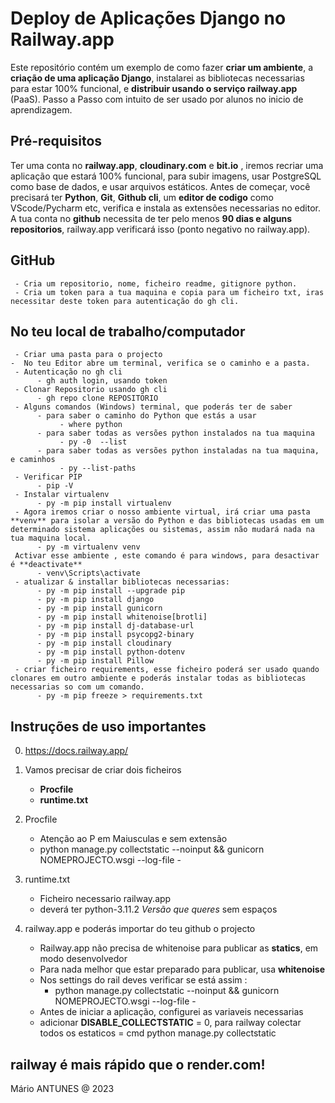 # Deploy de Aplicações Django no Railway.app

Este repositório contém um exemplo de como fazer **criar um ambiente**, a **criação de uma aplicação Django**, instalarei as bibliotecas necessarias para estar 100% funcional, e **distribuir usando o serviço railway.app** (PaaS). 
Passo a Passo com intuito de ser usado por alunos no inicio de aprendizagem.

## Pré-requisitos

Ter uma conta no **railway.app**, **cloudinary.com** e **bit.io** , iremos recriar uma aplicação que estará 100% funcional, para subir imagens, usar PostgreSQL como base de dados, e usar arquivos estáticos.
Antes de começar, você precisará ter **Python**, **Git**, **Github cli**, um **editor de codigo** como VScode/Pycharm etc, verifica e instala as extensões necessarias no editor. A tua conta no **github** necessita de ter pelo menos **90 dias e alguns repositorios**, railway.app verificará isso (ponto negativo no railway.app).

## GitHub
     - Cria um repositorio, nome, ficheiro readme, gitignore python.
     - Cria um token para a tua maquina e copia para um ficheiro txt, iras necessitar deste token para autenticação do gh cli.

## No teu local de trabalho/computador
     - Criar uma pasta para o projecto
    -  No teu Editor abre um terminal, verifica se o caminho e a pasta.
     - Autenticação no gh cli
          - gh auth login, usando token
     - Clonar Repositorio usando gh cli
          - gh repo clone REPOSITORIO
     - Alguns comandos (Windows) terminal, que poderás ter de saber
          - para saber o caminho do Python que estás a usar
               - where python
          - para saber todas as versões python instalados na tua maquina
               - py -0  --list
          - para saber todas as versões python instaladas na tua maquina, e caminhos
               - py --list-paths
     - Verificar PIP
          - pip -V
     - Instalar virtualenv
          - py -m pip install virtualenv
     - Agora iremos criar o nosso ambiente virtual, irá criar uma pasta **venv** para isolar a versão do Python e das bibliotecas usadas em um determinado sistema aplicações ou sistemas, assim não mudará nada na tua maquina local.
          - py -m virtualenv venv
     Activar esse ambiente , este comando é para windows, para desactivar é **deactivate**
          - venv\Scripts\activate
     - atualizar & installar bibliotecas necessarias:
          - py -m pip install --upgrade pip
          - py -m pip install django
          - py -m pip install gunicorn
          - py -m pip install whitenoise[brotli]
          - py -m pip install dj-database-url
          - py -m pip install psycopg2-binary
          - py -m pip install cloudinary
          - py -m pip install python-dotenv
          - py -m pip install Pillow
     - criar ficheiro requirements, esse ficheiro poderá ser usado quando clonares em outro ambiente e poderás instalar todas as bibliotecas necessarias so com um comando.
          - py -m pip freeze > requirements.txt

## Instruções de uso importantes

0.  https://docs.railway.app/

1.  Vamos precisar de criar dois ficheiros
     - **Procfile**
     - **runtime.txt**

2. Procfile
     - Atenção ao P em Maiusculas e sem extensão
     - python manage.py collectstatic --noinput && gunicorn NOMEPROJECTO.wsgi --log-file -

3. runtime.txt
     - Ficheiro necessario railway.app
     - deverá ter python-3.11.2 *Versão que queres* sem espaços

4. railway.app e poderás importar do teu github o projecto
     - Railway.app não precisa de whitenoise para publicar as **statics**, em modo desenvolvedor
     - Para nada melhor que estar preparado para publicar, usa **whitenoise**
     - Nos settings do rail deves verificar se está assim : 
          - python manage.py collectstatic --noinput && gunicorn NOMEPROJECTO.wsgi --log-file -
     - Antes de iniciar a aplicação, configurei as variaveis necessarias
     - adicionar **DISABLE_COLLECTSTATIC** = 0, para railway colectar todos os estaticos = cmd python manage.py collectstatic 

## railway é mais rápido que o render.com!

Mário ANTUNES @ 2023
